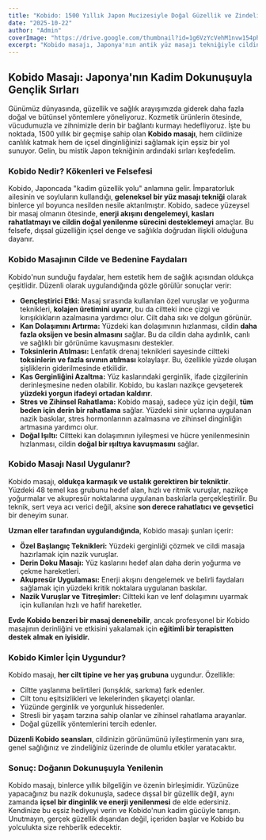 ```yaml
---
title: "Kobido: 1500 Yıllık Japon Mucizesiyle Doğal Güzellik ve Zindelik"
date: "2025-10-22"
author: "Admin"
coverImage: "https://drive.google.com/thumbnail?id=1g6VzYcVehM1nvw154phVrxUG-TWfhYlg&sz=w1000"
excerpt: "Kobido masajı, Japonya'nın antik yüz masajı tekniğiyle cildinize gençlik katmanın ve zihninizi dinlendirmenin sırlarını keşfedin."
---
```

## Kobido Masajı: Japonya'nın Kadim Dokunuşuyla Gençlik Sırları

Günümüz dünyasında, güzellik ve sağlık arayışımızda giderek daha fazla doğal ve bütünsel yöntemlere yöneliyoruz. Kozmetik ürünlerin ötesinde, vücudumuzla ve zihnimizle derin bir bağlantı kurmayı hedefliyoruz. İşte bu noktada, 1500 yıllık bir geçmişe sahip olan **Kobido masajı**, hem cildinize canlılık katmak hem de içsel dinginliğinizi sağlamak için eşsiz bir yol sunuyor. Gelin, bu mistik Japon tekniğinin ardındaki sırları keşfedelim.

### Kobido Nedir? Kökenleri ve Felsefesi

Kobido, Japoncada "kadim güzellik yolu" anlamına gelir. İmparatorluk ailesinin ve soyluların kullandığı, **geleneksel bir yüz masajı tekniği** olarak binlerce yıl boyunca nesilden nesile aktarılmıştır. Kobido, sadece yüzeysel bir masaj olmanın ötesinde, **enerji akışını dengelemeyi, kasları rahatlatmayı ve cildin doğal yenilenme sürecini desteklemeyi** amaçlar. Bu felsefe, dışsal güzelliğin içsel denge ve sağlıkla doğrudan ilişkili olduğuna dayanır.

### Kobido Masajının Cilde ve Bedenine Faydaları

Kobido'nun sunduğu faydalar, hem estetik hem de sağlık açısından oldukça çeşitlidir. Düzenli olarak uygulandığında gözle görülür sonuçlar verir:

*   **Gençleştirici Etki:** Masaj sırasında kullanılan özel vuruşlar ve yoğurma teknikleri, **kolajen üretimini uyarır**, bu da ciltteki ince çizgi ve kırışıklıkların azalmasına yardımcı olur. Cilt daha sıkı ve dolgun görünür.
*   **Kan Dolaşımını Artırma:** Yüzdeki kan dolaşımının hızlanması, cildin **daha fazla oksijen ve besin almasını** sağlar. Bu da cildin daha aydınlık, canlı ve sağlıklı bir görünüme kavuşmasını destekler.
*   **Toksinlerin Atılması:** Lenfatik drenaj teknikleri sayesinde ciltteki **toksinlerin ve fazla sıvının atılması** kolaylaşır. Bu, özellikle yüzde oluşan şişliklerin giderilmesinde etkilidir.
*   **Kas Gerginliğini Azaltma:** Yüz kaslarındaki gerginlik, ifade çizgilerinin derinleşmesine neden olabilir. Kobido, bu kasları nazikçe gevşeterek **yüzdeki yorgun ifadeyi ortadan kaldırır**.
*   **Stres ve Zihinsel Rahatlama:** Kobido masajı, sadece yüz için değil, **tüm beden için derin bir rahatlama** sağlar. Yüzdeki sinir uçlarına uygulanan nazik baskılar, stres hormonlarının azalmasına ve zihinsel dinginliğin artmasına yardımcı olur.
*   **Doğal Işıltı:** Ciltteki kan dolaşımının iyileşmesi ve hücre yenilenmesinin hızlanması, cildin **doğal bir ışıltıya kavuşmasını** sağlar.

### Kobido Masajı Nasıl Uygulanır?

Kobido masajı, **oldukça karmaşık ve ustalık gerektiren bir tekniktir**. Yüzdeki 48 temel kas grubunu hedef alan, hızlı ve ritmik vuruşlar, nazikçe yoğurmalar ve akupresür noktalarına uygulanan baskılarla gerçekleştirilir. Bu teknik, sert veya acı verici değil, aksine **son derece rahatlatıcı ve gevşetici** bir deneyim sunar.

**Uzman eller tarafından uygulandığında**, Kobido masajı şunları içerir:

*   **Özel Başlangıç Teknikleri:** Yüzdeki gerginliği çözmek ve cildi masaja hazırlamak için nazik vuruşlar.
*   **Derin Doku Masajı:** Yüz kaslarını hedef alan daha derin yoğurma ve çekme hareketleri.
*   **Akupresür Uygulaması:** Enerji akışını dengelemek ve belirli faydaları sağlamak için yüzdeki kritik noktalara uygulanan baskılar.
*   **Nazik Vuruşlar ve Titreşimler:** Ciltteki kan ve lenf dolaşımını uyarmak için kullanılan hızlı ve hafif hareketler.

**Evde Kobido benzeri bir masaj denenebilir**, ancak profesyonel bir Kobido masajının derinliğini ve etkisini yakalamak için **eğitimli bir terapistten destek almak en iyisidir.**

### Kobido Kimler İçin Uygundur?

Kobido masajı, **her cilt tipine ve her yaş grubuna** uygundur. Özellikle:

*   Ciltte yaşlanma belirtileri (kırışıklık, sarkma) fark edenler.
*   Cilt tonu eşitsizlikleri ve lekelerinden şikayetçi olanlar.
*   Yüzünde gerginlik ve yorgunluk hissedenler.
*   Stresli bir yaşam tarzına sahip olanlar ve zihinsel rahatlama arayanlar.
*   Doğal güzellik yöntemlerini tercih edenler.

**Düzenli Kobido seansları**, cildinizin görünümünü iyileştirmenin yanı sıra, genel sağlığınız ve zindeliğiniz üzerinde de olumlu etkiler yaratacaktır.

### Sonuç: Doğanın Dokunuşuyla Yenilenin

Kobido masajı, binlerce yıllık bilgeliğin ve özenin birleşimidir. Yüzünüze yapacağınız bu nazik dokunuşla, sadece dışsal bir güzellik değil, aynı zamanda **içsel bir dinginlik ve enerji yenilenmesi** de elde edersiniz. Kendinize bu eşsiz hediyeyi verin ve Kobido'nun kadim gücüyle tanışın. Unutmayın, gerçek güzellik dışarıdan değil, içeriden başlar ve Kobido bu yolculukta size rehberlik edecektir.